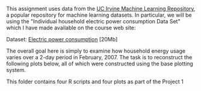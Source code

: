 This assignment uses data from the <a href="http://archive.ics.uci.edu/ml/">UC Irvine Machine Learning Repository</a>, a popular repository for machine learning
datasets. In particular, we will be using the "Individual household electric power consumption Data Set" which I have made available on the course web site:

Dataset: <a href="https://d396qusza40orc.cloudfront.net/exdata%2Fdata%2Fhousehold_power_consumption.zip">Electric power consumption</a> [20Mb]

The overall goal here is simply to examine how household energy usage varies over a 2-day period in February, 2007. The task is to reconstruct the following plots below, all of which were constructed using the base plotting system.

This folder contains four R scripts and four plots as part of the Project 1
